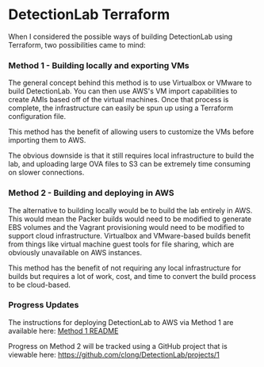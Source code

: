 # DetectionLab Terraform

When I considered the possible ways of building DetectionLab using Terraform, two possibilities came to mind:

### Method 1 - Building locally and exporting VMs
The general concept behind this method is to use Virtualbox or VMware to build DetectionLab. You can then use AWS's VM import capabilities to create AMIs based off of the virtual machines. Once that process is complete, the infrastructure can easily be spun up using a Terraform configuration file.

This method has the benefit of allowing users to customize the VMs before importing them to AWS.

The obvious downside is that it still requires local infrastructure to build the lab, and uploading large OVA files to S3 can be extremely time consuming on slower connections.

### Method 2 - Building and deploying in AWS
The alternative to building locally would be to build the lab entirely in AWS. This would mean the Packer builds would need to be modified to generate EBS volumes and the Vagrant provisioning would need to be modified to support cloud infrastructure. Virtualbox and VMware-based builds benefit from things like virtual machine guest tools for file sharing, which are obviously unavailable on AWS instances.

This method has the benefit of not requiring any local infrastructure for builds but requires a lot of work, cost, and time to convert the build process to be cloud-based.

### Progress Updates

The instructions for deploying DetectionLab to AWS via Method 1 are available here: [Method 1 README](./Method1/Method1.md)

Progress on Method 2 will be tracked using a GitHub project that is viewable here: https://github.com/clong/DetectionLab/projects/1
